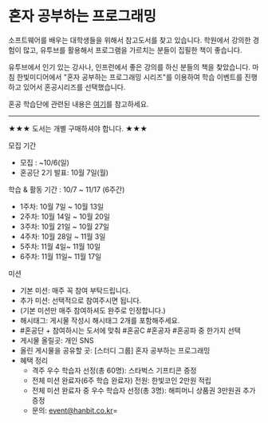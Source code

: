 # 혼자 공부하는 프로그래밍

소프트웨어를 배우는 대학생들을 위해서 참고도서를 찾고 있습니다.
학원에서 강의한 경험이 많고, 유투브를 활용해서 프로그램을 가르치는 분들이 집필한 책이 좋습니다.

유투브에서 인기 있는 강사나, 인프런에서 좋은 강의를 하신 분들의 책을 찾았습니다.
마침 한빛미디어에서 "혼자 공부하는 프로그래밍 시리즈"를 이용하여 학습 이벤트를 진행하고 있어서 혼공시리즈를 선택했습니다.

혼공 학습단에 관련된 내용은 [여기](https://docs.google.com/document/d/143nidMwTpRKsoaloGbiGtpaeeIZxiaJ9Uyr_Xn-C_T4/edit)를 참고하세요.


---

★★★ 도서는 개별 구매하셔야 합니다. ★★★

모집 기간 
 - 모집 : ~10/6(일)
 - 혼공단 2기 발표: 10월 7일(월)

학습 & 활동 기간 : 10/7 ~ 11/17 (6주간)
- 1주차: 10월 7일 ~ 10월 13일 
- 2주차: 10월 14일 ~ 10월 20일
- 3주차: 10월 21일 ~ 10월 27일 
- 4주차: 10월 28일 ~ 11월 3일
- 5주차: 11월 4일~ 11월 10일 
- 6주차: 11월 11일~ 11월 17일 

미션
* 기본 미션: 매주 꼭 참여 부탁드립니다.  
* 추가 미션: 선택적으로 참여주시면 됩니다.
* (기본 미션만 매주 참여하셔도 완주로 인정합니다.)     
* 해시태그: 게시물 작성시 해시태그 2개를 포함해주세요. 
* #혼공단 + 참여하시는 도서에 맞춰 #혼공C #혼공자 #혼공파 중 한가지 선택 
* 게시물 올릴곳: 개인 SNS
* 올린 게시물을 공유할 곳: [스터디 그룹] 혼자 공부하는 프로그래밍
* 혜택 정리
  - 격주 우수 학습자 선정(총 60명):  스타벅스 기프티콘 증정
  - 전체 미션 완료자(6주 학습 완료자) 전원: 한빛코인 2만원 적립
  - 전체 미션 완료자 중 우수 학습자 선정(총 3명): 해피머니 상품권 3만원권 추가 증정
  - 문의: event@hanbit.co.kr=